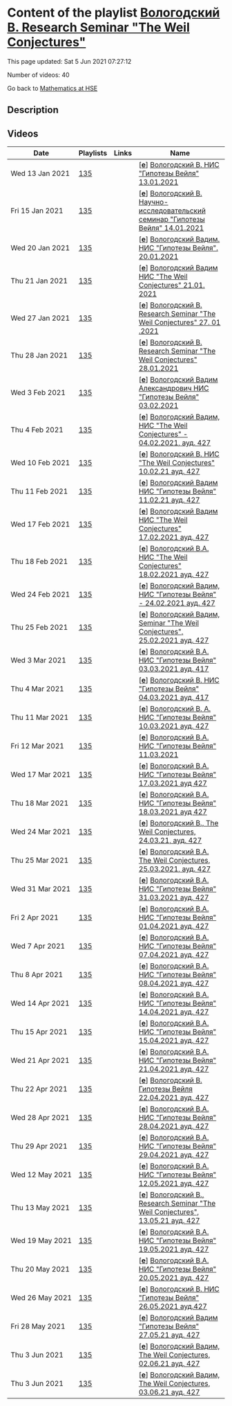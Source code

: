 # Content of the playlist [Вологодский В. Research Seminar "The Weil Conjectures"](https://youtube.com/playlist?list=PLq3E5oubNNoAfSAjPR2j7xclrl9DBHmJ4)

This page updated: Sat 5 Jun 2021 07:27:12

Number of videos: 40

Go back to [Mathematics at HSE](./README.md)

## Description



## Videos

|Date|Playlists|Links|Name|
|---|---|---|---|
| Wed&nbsp;13&nbsp;Jan&nbsp;2021 | [135](./playlists/135.md "Вологодский В. Research Seminar \"The Weil Conjectures\"") |  | [[**e**](https://studio.youtube.com/video/AoGrPuutxBM/edit)] [Вологодский В. НИС "Гипотезы Вейля" 13.01.2021](https://youtube.com/watch?v=AoGrPuutxBM&list=PLq3E5oubNNoAfSAjPR2j7xclrl9DBHmJ4 "Research Seminar \"The Weil Conjectures\" Faculty of Mathematics 3 module Vadim Vologodsky Language: English") |
| Fri&nbsp;15&nbsp;Jan&nbsp;2021 | [135](./playlists/135.md "Вологодский В. Research Seminar \"The Weil Conjectures\"") |  | [[**e**](https://studio.youtube.com/video/DDWD7M0Tqw4/edit)] [Вологодский В. Научно-исследовательский семинар "Гипотезы Вейля" 14.01.2021](https://youtube.com/watch?v=DDWD7M0Tqw4&list=PLq3E5oubNNoAfSAjPR2j7xclrl9DBHmJ4 "Кто читает: Факультет математики Когда читается: 3 Преподаватели: Вологодский Вадим Александрович Язык: английский") |
| Wed&nbsp;20&nbsp;Jan&nbsp;2021 | [135](./playlists/135.md "Вологодский В. Research Seminar \"The Weil Conjectures\"") |  | [[**e**](https://studio.youtube.com/video/CYBWbv-AI1c/edit)] [Вологодский Вадим.  НИС "Гипотезы Вейля". 20.01.2021](https://youtube.com/watch?v=CYBWbv-AI1c&list=PLq3E5oubNNoAfSAjPR2j7xclrl9DBHmJ4 "Optional course (faculty) Delivered by: Faculty of Mathematics  3 module  Vadim Vologodsky") |
| Thu&nbsp;21&nbsp;Jan&nbsp;2021 | [135](./playlists/135.md "Вологодский В. Research Seminar \"The Weil Conjectures\"") |  | [[**e**](https://studio.youtube.com/video/iyaJH9zBni8/edit)] [Вологодский  Вадим НИС "The Weil Conjectures" 21.01. 2021](https://youtube.com/watch?v=iyaJH9zBni8&list=PLq3E5oubNNoAfSAjPR2j7xclrl9DBHmJ4 "Research Seminar \"The Weil Conjectures\" Optional course (faculty)  3  module Vadim Vologodsky Language: English") |
| Wed&nbsp;27&nbsp;Jan&nbsp;2021 | [135](./playlists/135.md "Вологодский В. Research Seminar \"The Weil Conjectures\"") |  | [[**e**](https://studio.youtube.com/video/oLTMIPH7MQk/edit)] [Вологодский В.  Research Seminar "The Weil Conjectures" 27. 01 .2021](https://youtube.com/watch?v=oLTMIPH7MQk&list=PLq3E5oubNNoAfSAjPR2j7xclrl9DBHmJ4 "Research Seminar \"The Weil Conjectures\" Optional course  Instructors: Vadim Vologodsky Language: English") |
| Thu&nbsp;28&nbsp;Jan&nbsp;2021 | [135](./playlists/135.md "Вологодский В. Research Seminar \"The Weil Conjectures\"") |  | [[**e**](https://studio.youtube.com/video/ktl25Q0xtf8/edit)] [Вологодский В. Research Seminar "The Weil Conjectures" 28.01.2021](https://youtube.com/watch?v=ktl25Q0xtf8&list=PLq3E5oubNNoAfSAjPR2j7xclrl9DBHmJ4 "") |
| Wed&nbsp;3&nbsp;Feb&nbsp;2021 | [135](./playlists/135.md "Вологодский В. Research Seminar \"The Weil Conjectures\"") |  | [[**e**](https://studio.youtube.com/video/uoILZK3qSHU/edit)] [Вологодский Вадим Александрович НИС  "Гипотезы Вейля" 03.02.2021](https://youtube.com/watch?v=uoILZK3qSHU&list=PLq3E5oubNNoAfSAjPR2j7xclrl9DBHmJ4 "Research Seminar \"The Weil Conjectures\" Optional course (faculty) 3 module Vadim Vologodsky Language: English") |
| Thu&nbsp;4&nbsp;Feb&nbsp;2021 | [135](./playlists/135.md "Вологодский В. Research Seminar \"The Weil Conjectures\"") |  | [[**e**](https://studio.youtube.com/video/aX0AsP12md8/edit)] [Вологодский Вадим, НИC "The Weil Conjectures" - 04.02.2021, ауд. 427](https://youtube.com/watch?v=aX0AsP12md8&list=PLq3E5oubNNoAfSAjPR2j7xclrl9DBHmJ4 "Research Seminar \"The Weil Conjectures\"  Faculty of Mathematics 3 module Vadim Vologodsky Language: English") |
| Wed&nbsp;10&nbsp;Feb&nbsp;2021 | [135](./playlists/135.md "Вологодский В. Research Seminar \"The Weil Conjectures\"") |  | [[**e**](https://studio.youtube.com/video/Tiaot8GqqO0/edit)] [Вологодский В. НИС "The Weil Conjectures" 10.02.21 ауд. 427](https://youtube.com/watch?v=Tiaot8GqqO0&list=PLq3E5oubNNoAfSAjPR2j7xclrl9DBHmJ4 "Research Seminar \"The Weil Conjectures\" Faculty of Mathematics 3 module Vadim Vologodsky Language: English") |
| Thu&nbsp;11&nbsp;Feb&nbsp;2021 | [135](./playlists/135.md "Вологодский В. Research Seminar \"The Weil Conjectures\"") |  | [[**e**](https://studio.youtube.com/video/LkSTE174fN4/edit)] [Вологодский Вадим НИС "Гипотезы Вейля" 11.02.21 ауд. 427](https://youtube.com/watch?v=LkSTE174fN4&list=PLq3E5oubNNoAfSAjPR2j7xclrl9DBHmJ4 "Research Seminar \"The Weil Conjectures\" Faculty of Mathematics 3 module Vadim Vologodsky Language: English") |
| Wed&nbsp;17&nbsp;Feb&nbsp;2021 | [135](./playlists/135.md "Вологодский В. Research Seminar \"The Weil Conjectures\"") |  | [[**e**](https://studio.youtube.com/video/G_SY-c6HUug/edit)] [Вологодский Вадим НИС "The Weil Conjectures" 17.02.2021 ауд.  427](https://youtube.com/watch?v=G_SY-c6HUug&list=PLq3E5oubNNoAfSAjPR2j7xclrl9DBHmJ4 "Research Seminar \"The Weil Conjectures\"  Faculty of Mathematics 3  module Vadim Vologodsky Language: English") |
| Thu&nbsp;18&nbsp;Feb&nbsp;2021 | [135](./playlists/135.md "Вологодский В. Research Seminar \"The Weil Conjectures\"") |  | [[**e**](https://studio.youtube.com/video/jSglQ9nGOM0/edit)] [Вологодский В.А. НИС "The Weil Conjectures" 18.02.2021 ауд.  427](https://youtube.com/watch?v=jSglQ9nGOM0&list=PLq3E5oubNNoAfSAjPR2j7xclrl9DBHmJ4 "Research Seminar \"The Weil Conjectures\" Optional course (faculty) Faculty of Mathematics 3 module Vadim Vologodsky Language: English") |
| Wed&nbsp;24&nbsp;Feb&nbsp;2021 | [135](./playlists/135.md "Вологодский В. Research Seminar \"The Weil Conjectures\"") |  | [[**e**](https://studio.youtube.com/video/EEeS4zbSY70/edit)] [Вологодский Вадим, НИС "Гипотезы Вейля" -  24.02.2021 ауд. 427](https://youtube.com/watch?v=EEeS4zbSY70&list=PLq3E5oubNNoAfSAjPR2j7xclrl9DBHmJ4 "НИС \"Гипотезы Вейля\" Факультет математики, 3 модуль Вологодский Вадим Александрович") |
| Thu&nbsp;25&nbsp;Feb&nbsp;2021 | [135](./playlists/135.md "Вологодский В. Research Seminar \"The Weil Conjectures\"") |  | [[**e**](https://studio.youtube.com/video/CC8095BIXTs/edit)] [Вологодский Вадим, Seminar "The Weil Conjectures", 25.02.2021 ауд.  427](https://youtube.com/watch?v=CC8095BIXTs&list=PLq3E5oubNNoAfSAjPR2j7xclrl9DBHmJ4 "Research Seminar \"The Weil Conjectures\" Faculty of Mathematics 3 module Vadim Vologodsky") |
| Wed&nbsp;3&nbsp;Mar&nbsp;2021 | [135](./playlists/135.md "Вологодский В. Research Seminar \"The Weil Conjectures\"") |  | [[**e**](https://studio.youtube.com/video/-jKlseWsblc/edit)] [Вологодский В.А.  НИС "Гипотезы Вейля" 03.03.2021 ауд.  417](https://youtube.com/watch?v=-jKlseWsblc&list=PLq3E5oubNNoAfSAjPR2j7xclrl9DBHmJ4 "Семинар \"Гипотезы Вейля\"  Факультет математики 3 модуль  Вологодский Вадим Александрович") |
| Thu&nbsp;4&nbsp;Mar&nbsp;2021 | [135](./playlists/135.md "Вологодский В. Research Seminar \"The Weil Conjectures\"") |  | [[**e**](https://studio.youtube.com/video/vb4eYIXrUDg/edit)] [Вологодский В. НИС  "Гипотезы Вейля" 04.03.2021 ауд.  417](https://youtube.com/watch?v=vb4eYIXrUDg&list=PLq3E5oubNNoAfSAjPR2j7xclrl9DBHmJ4 "Research Seminar \"The Weil Conjectures\" Faculty of Mathematics 3 module Instructors: Vadim Vologodsky Language: English") |
| Thu&nbsp;11&nbsp;Mar&nbsp;2021 | [135](./playlists/135.md "Вологодский В. Research Seminar \"The Weil Conjectures\"") |  | [[**e**](https://studio.youtube.com/video/N4p5seLDNhc/edit)] [Вологодский В. А. НИС  "Гипотезы Вейля" 10.03.2021 ауд.  427](https://youtube.com/watch?v=N4p5seLDNhc&list=PLq3E5oubNNoAfSAjPR2j7xclrl9DBHmJ4 "") |
| Fri&nbsp;12&nbsp;Mar&nbsp;2021 | [135](./playlists/135.md "Вологодский В. Research Seminar \"The Weil Conjectures\"") |  | [[**e**](https://studio.youtube.com/video/XJGX1WizFeM/edit)] [Вологодский В.А. НИС "Гипотезы Вейля" 11.03.2021](https://youtube.com/watch?v=XJGX1WizFeM&list=PLq3E5oubNNoAfSAjPR2j7xclrl9DBHmJ4 "") |
| Wed&nbsp;17&nbsp;Mar&nbsp;2021 | [135](./playlists/135.md "Вологодский В. Research Seminar \"The Weil Conjectures\"") |  | [[**e**](https://studio.youtube.com/video/Ngla_MDAQfQ/edit)] [Вологодский В.А. НИС "Гипотезы Вейля" 17.03.2021 ауд 427](https://youtube.com/watch?v=Ngla_MDAQfQ&list=PLq3E5oubNNoAfSAjPR2j7xclrl9DBHmJ4 "") |
| Thu&nbsp;18&nbsp;Mar&nbsp;2021 | [135](./playlists/135.md "Вологодский В. Research Seminar \"The Weil Conjectures\"") |  | [[**e**](https://studio.youtube.com/video/Pt_j2-K_LeI/edit)] [Вологодский В.А. НИС "Гипотезы Вейля" 18.03.2021 ауд 427](https://youtube.com/watch?v=Pt_j2-K_LeI&list=PLq3E5oubNNoAfSAjPR2j7xclrl9DBHmJ4 "") |
| Wed&nbsp;24&nbsp;Mar&nbsp;2021 | [135](./playlists/135.md "Вологодский В. Research Seminar \"The Weil Conjectures\"") |  | [[**e**](https://studio.youtube.com/video/tBR6ei5C4no/edit)] [Вологодский В., The Weil Conjectures,  24.03.21, ауд. 427](https://youtube.com/watch?v=tBR6ei5C4no&list=PLq3E5oubNNoAfSAjPR2j7xclrl9DBHmJ4 "Research Seminar \"The Weil Conjectures\"  Optional course (faculty) Faculty of Mathematics 3 module Vadim Vologodsky Language: English") |
| Thu&nbsp;25&nbsp;Mar&nbsp;2021 | [135](./playlists/135.md "Вологодский В. Research Seminar \"The Weil Conjectures\"") |  | [[**e**](https://studio.youtube.com/video/1JasCEwRoB4/edit)] [Вологодский В.А. The Weil Conjectures, 25.03.2021, ауд.  427](https://youtube.com/watch?v=1JasCEwRoB4&list=PLq3E5oubNNoAfSAjPR2j7xclrl9DBHmJ4 "Research Seminar \"The Weil Conjectures\" Optional course (faculty) Faculty of Mathematics 3 module Instructors: Vadim Vologodsky Language: English") |
| Wed&nbsp;31&nbsp;Mar&nbsp;2021 | [135](./playlists/135.md "Вологодский В. Research Seminar \"The Weil Conjectures\"") |  | [[**e**](https://studio.youtube.com/video/fIQsY7oNNAU/edit)] [Вологодский В.А. НИС "Гипотезы Вейля" 31.03.2021 ауд. 427](https://youtube.com/watch?v=fIQsY7oNNAU&list=PLq3E5oubNNoAfSAjPR2j7xclrl9DBHmJ4 "") |
| Fri&nbsp;2&nbsp;Apr&nbsp;2021 | [135](./playlists/135.md "Вологодский В. Research Seminar \"The Weil Conjectures\"") |  | [[**e**](https://studio.youtube.com/video/_acfZg8iB4s/edit)] [Вологодский В.А. НИС "Гипотезы Вейля" 01.04.2021 ауд. 427](https://youtube.com/watch?v=_acfZg8iB4s&list=PLq3E5oubNNoAfSAjPR2j7xclrl9DBHmJ4 "") |
| Wed&nbsp;7&nbsp;Apr&nbsp;2021 | [135](./playlists/135.md "Вологодский В. Research Seminar \"The Weil Conjectures\"") |  | [[**e**](https://studio.youtube.com/video/SXrXUidOAIw/edit)] [Вологодский В.А. НИС "Гипотезы Вейля" 07.04.2021 ауд. 427](https://youtube.com/watch?v=SXrXUidOAIw&list=PLq3E5oubNNoAfSAjPR2j7xclrl9DBHmJ4 "") |
| Thu&nbsp;8&nbsp;Apr&nbsp;2021 | [135](./playlists/135.md "Вологодский В. Research Seminar \"The Weil Conjectures\"") |  | [[**e**](https://studio.youtube.com/video/qfKjooQggek/edit)] [Вологодский В.А. НИС "Гипотезы Вейля" 08.04.2021 ауд. 427](https://youtube.com/watch?v=qfKjooQggek&list=PLq3E5oubNNoAfSAjPR2j7xclrl9DBHmJ4 "") |
| Wed&nbsp;14&nbsp;Apr&nbsp;2021 | [135](./playlists/135.md "Вологодский В. Research Seminar \"The Weil Conjectures\"") |  | [[**e**](https://studio.youtube.com/video/9IDjveLuwus/edit)] [Вологодский В.А. НИС "Гипотезы Вейля" 14.04.2021 ауд. 427](https://youtube.com/watch?v=9IDjveLuwus&list=PLq3E5oubNNoAfSAjPR2j7xclrl9DBHmJ4 "") |
| Thu&nbsp;15&nbsp;Apr&nbsp;2021 | [135](./playlists/135.md "Вологодский В. Research Seminar \"The Weil Conjectures\"") |  | [[**e**](https://studio.youtube.com/video/LhlUr5gklRs/edit)] [Вологодский В.А. НИС "Гипотезы Вейля" 15.04.2021 ауд. 427](https://youtube.com/watch?v=LhlUr5gklRs&list=PLq3E5oubNNoAfSAjPR2j7xclrl9DBHmJ4 "") |
| Wed&nbsp;21&nbsp;Apr&nbsp;2021 | [135](./playlists/135.md "Вологодский В. Research Seminar \"The Weil Conjectures\"") |  | [[**e**](https://studio.youtube.com/video/934DUhsfO7Y/edit)] [Вологодский В.А. НИС "Гипотезы Вейля" 21.04.2021 ауд. 427](https://youtube.com/watch?v=934DUhsfO7Y&list=PLq3E5oubNNoAfSAjPR2j7xclrl9DBHmJ4 "") |
| Thu&nbsp;22&nbsp;Apr&nbsp;2021 | [135](./playlists/135.md "Вологодский В. Research Seminar \"The Weil Conjectures\"") |  | [[**e**](https://studio.youtube.com/video/ha7jeC_37i8/edit)] [Вологодский В. Гипотезы Вейля 22.04.2021 ауд. 427](https://youtube.com/watch?v=ha7jeC_37i8&list=PLq3E5oubNNoAfSAjPR2j7xclrl9DBHmJ4 "Research Seminar \"The Weil Conjectures\"  Факультет математики;  4 модуль Language: English Type: Optional course (faculty)") |
| Wed&nbsp;28&nbsp;Apr&nbsp;2021 | [135](./playlists/135.md "Вологодский В. Research Seminar \"The Weil Conjectures\"") |  | [[**e**](https://studio.youtube.com/video/IMs_kBXMJ7A/edit)] [Вологодский В.А. НИС "Гипотезы Вейля" 28.04.2021 ауд. 427](https://youtube.com/watch?v=IMs_kBXMJ7A&list=PLq3E5oubNNoAfSAjPR2j7xclrl9DBHmJ4 "") |
| Thu&nbsp;29&nbsp;Apr&nbsp;2021 | [135](./playlists/135.md "Вологодский В. Research Seminar \"The Weil Conjectures\"") |  | [[**e**](https://studio.youtube.com/video/008pwu285sM/edit)] [Вологодский В.А. НИС "Гипотезы Вейля" 29.04.2021 ауд. 427](https://youtube.com/watch?v=008pwu285sM&list=PLq3E5oubNNoAfSAjPR2j7xclrl9DBHmJ4 "") |
| Wed&nbsp;12&nbsp;May&nbsp;2021 | [135](./playlists/135.md "Вологодский В. Research Seminar \"The Weil Conjectures\"") |  | [[**e**](https://studio.youtube.com/video/cTBgyiyt3kk/edit)] [Вологодский В.А. НИС "Гипотезы Вейля" 12.05.2021 ауд. 427](https://youtube.com/watch?v=cTBgyiyt3kk&list=PLq3E5oubNNoAfSAjPR2j7xclrl9DBHmJ4 "") |
| Thu&nbsp;13&nbsp;May&nbsp;2021 | [135](./playlists/135.md "Вологодский В. Research Seminar \"The Weil Conjectures\"") |  | [[**e**](https://studio.youtube.com/video/8kXP5uhk8AY/edit)] [Вологодский В., Research Seminar "The Weil Conjectures", 13.05.21 ауд. 427](https://youtube.com/watch?v=8kXP5uhk8AY&list=PLq3E5oubNNoAfSAjPR2j7xclrl9DBHmJ4 "Research Seminar \"The Weil Conjectures\" Optional course (faculty) Faculty of Mathematics 4 module Vadim Vologodsky Language: English") |
| Wed&nbsp;19&nbsp;May&nbsp;2021 | [135](./playlists/135.md "Вологодский В. Research Seminar \"The Weil Conjectures\"") |  | [[**e**](https://studio.youtube.com/video/kdiU_Wi8ox0/edit)] [Вологодский В.А. НИС "Гипотезы Вейля" 19.05.2021 ауд. 427](https://youtube.com/watch?v=kdiU_Wi8ox0&list=PLq3E5oubNNoAfSAjPR2j7xclrl9DBHmJ4 "") |
| Thu&nbsp;20&nbsp;May&nbsp;2021 | [135](./playlists/135.md "Вологодский В. Research Seminar \"The Weil Conjectures\"") |  | [[**e**](https://studio.youtube.com/video/e6fcPE78aOM/edit)] [Вологодский В.А. НИС "Гипотезы Вейля" 20.05.2021 ауд. 427](https://youtube.com/watch?v=e6fcPE78aOM&list=PLq3E5oubNNoAfSAjPR2j7xclrl9DBHmJ4 "") |
| Wed&nbsp;26&nbsp;May&nbsp;2021 | [135](./playlists/135.md "Вологодский В. Research Seminar \"The Weil Conjectures\"") |  | [[**e**](https://studio.youtube.com/video/eZ8SHGucvxo/edit)] [Вологодский В. НИС "Гипотезы Вейля" 26.05.2021 ауд.427](https://youtube.com/watch?v=eZ8SHGucvxo&list=PLq3E5oubNNoAfSAjPR2j7xclrl9DBHmJ4 "") |
| Fri&nbsp;28&nbsp;May&nbsp;2021 | [135](./playlists/135.md "Вологодский В. Research Seminar \"The Weil Conjectures\"") |  | [[**e**](https://studio.youtube.com/video/I1LNsZZenS8/edit)] [Вологодский Вадим  "Гипотезы Вейля" 27.05.21 ауд. 427](https://youtube.com/watch?v=I1LNsZZenS8&list=PLq3E5oubNNoAfSAjPR2j7xclrl9DBHmJ4 "2020/2021 Научно-исследовательский семинар \"Гипотезы Вейля\" Факультет математики 4 модуль Преподаватель: Вологодский Вадим Александрович Язык: английский") |
| Thu&nbsp;3&nbsp;Jun&nbsp;2021 | [135](./playlists/135.md "Вологодский В. Research Seminar \"The Weil Conjectures\"") |  | [[**e**](https://studio.youtube.com/video/LZQSUH9KfGI/edit)] [Вологодский Вадим, The Weil Conjectures,  02.06.21 ауд.  427](https://youtube.com/watch?v=LZQSUH9KfGI&list=PLq3E5oubNNoAfSAjPR2j7xclrl9DBHmJ4 "2020/2021 Research Seminar \"The Weil Conjectures\" Optional course (faculty) Faculty of Mathematics 4 module Vadim Vologodsky English") |
| Thu&nbsp;3&nbsp;Jun&nbsp;2021 | [135](./playlists/135.md "Вологодский В. Research Seminar \"The Weil Conjectures\"") |  | [[**e**](https://studio.youtube.com/video/IjUBYG6yS4w/edit)] [Вологодский Вадим, The Weil Conjectures, 03.06.21 ауд. 427](https://youtube.com/watch?v=IjUBYG6yS4w&list=PLq3E5oubNNoAfSAjPR2j7xclrl9DBHmJ4 "2020/2021 Research Seminar \"The Weil Conjectures\" Optional course (faculty) Faculty of Mathematics 4 module Vadim Vologodsky English") |
